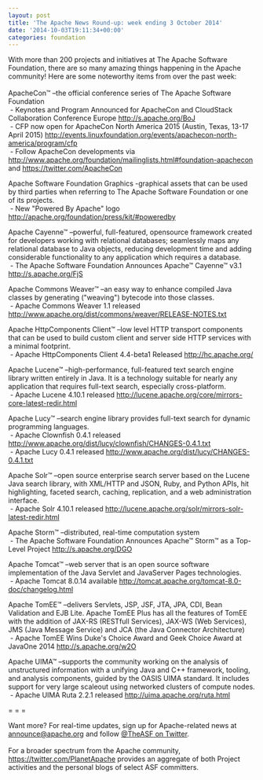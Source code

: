 ```yaml
---
layout: post
title: 'The Apache News Round-up: week ending 3 October 2014'
date: '2014-10-03T19:11:34+00:00'
categories: foundation
---
```

<div>With more than 200 projects and initiatives at The Apache Software Foundation, there are so many amazing things happening in the Apache community! Here are some noteworthy items from over the past week:</div> 
  <div><br /></div> 
  <div>ApacheCon™ –the official conference series of The Apache Software Foundation</div> 
  <div>&nbsp;- Keynotes and Program Announced for ApacheCon and CloudStack Collaboration Conference Europe <a href="http://s.apache.org/BoJ">http://s.apache.org/BoJ</a><br />&nbsp;- CFP now open for ApacheCon North America 2015 (Austin, Texas, 13-17 April 2015) <a href="http://events.linuxfoundation.org/events/apachecon-north-america/program/cfp">http://events.linuxfoundation.org/events/apachecon-north-america/program/cfp</a><br />&nbsp;- Follow ApacheCon developments via <a href="http://www.apache.org/foundation/mailinglists.html#foundation-apachecon">http://www.apache.org/foundation/mailinglists.html#foundation-apachecon</a> and <a href="https://twitter.com/ApacheCon">https://twitter.com/ApacheCon</a> </div> 
  <div></div> 
  <div> 
    <p> </p> 
  </div> 
  <p>Apache Software Foundation Graphics -graphical assets that can be used by third parties when referring to The Apache Software Foundation or one of its projects.<br />&nbsp;- New &quot;Powered By Apache&quot; logo <a href="http://apache.org/foundation/press/kit/#poweredby">http://apache.org/foundation/press/kit/#poweredby</a> </p> 
  <div> 
    <p>Apache Cayenne™ –powerful, full-featured, opensource framework created for developers working with relational databases; seamlessly maps any relational database to Java objects, reducing development time and adding considerable functionality to any application which requires a database.&nbsp;<br />&nbsp;- The Apache Software Foundation Announces Apache™ Cayenne™ v3.1 <a href="http://s.apache.org/FjS">http://s.apache.org/FjS</a></p> 
    <p>Apache Commons Weaver™ –an easy way to enhance compiled Java classes by generating (&quot;weaving&quot;) bytecode into those classes.<br />&nbsp;- Apache Commons Weaver 1.1 released <a href="http://www.apache.org/dist/commons/weaver/RELEASE-NOTES.txt%20">http://www.apache.org/dist/commons/weaver/RELEASE-NOTES.txt</a></p> 
    <p>Apache HttpComponents Client™ –low level HTTP transport components that can be used to build custom client and server side HTTP services with a minimal footprint.<br />&nbsp;- Apache HttpComponents Client 4.4-beta1 Released&nbsp;<a href="http://hc.apache.org/">http://hc.apache.org/</a></p> 
    <p>Apache Lucene™ –high-performance, full-featured text search engine library written entirely in Java. It is a technology suitable for nearly any application that requires full-text search, especially cross-platform.<br />&nbsp;- Apache Lucene 4.10.1 released&nbsp;<a href="http://lucene.apache.org/core/mirrors-core-latest-redir.html">http://lucene.apache.org/core/mirrors-core-latest-redir.html</a></p> 
    <p>Apache Lucy™ –search engine library provides full-text search for dynamic programming languages.<br />&nbsp;- Apache Clownfish 0.4.1 released <a href="http://www.apache.org/dist/lucy/clownfish/CHANGES-0.4.1.txt">http://www.apache.org/dist/lucy/clownfish/CHANGES-0.4.1.txt</a><br />&nbsp;- Apache Lucy 0.4.1 released <a href="http://www.apache.org/dist/lucy/CHANGES-0.4.1.txt">http://www.apache.org/dist/lucy/CHANGES-0.4.1.txt</a></p> 
    <p>Apache Solr™ –open source enterprise search server based on the Lucene Java search library, with XML/HTTP and JSON, Ruby, and Python APIs, hit highlighting, faceted search, caching, replication, and a web administration interface.<br />&nbsp;- Apache Solr 4.10.1 released&nbsp;<a href="http://lucene.apache.org/solr/mirrors-solr-latest-redir.html">http://lucene.apache.org/solr/mirrors-solr-latest-redir.html</a></p> 
    <p>Apache Storm™ –distributed, real-time computation system<br />&nbsp;- The Apache Software Foundation Announces Apache™ Storm™ as a Top-Level Project <a href="http://s.apache.org/DGO">http://s.apache.org/DGO</a></p> 
  </div> 
  <p>Apache Tomcat™ –web server that is an open source software implementation of the Java Servlet and JavaServer Pages technologies.<br />&nbsp;- Apache Tomcat 8.0.14 available&nbsp;<a href="http://tomcat.apache.org/tomcat-8.0-doc/changelog.html">http://tomcat.apache.org/tomcat-8.0-doc/changelog.html</a></p> 
  <div> 
    <p>Apache TomEE™ –delivers Servlets, JSP, JSF, JTA, JPA, CDI, Bean Validation and EJB Lite. Apache TomEE Plus has all the features of TomEE with the addition of JAX-RS (RESTfull Services), JAX-WS (Web Services), JMS (Java Message Service) and JCA (the Java Connector Architecture)<br />&nbsp;- Apache TomEE Wins Duke's Choice Award and Geek Choice Award at JavaOne 2014&nbsp;<a href="http://s.apache.org/w2O">http://s.apache.org/w2O</a></p> 
  </div> 
  <div> 
    <p> </p> 
  </div> 
  <p>Apache UIMA™ –supports the community working on the analysis of unstructured information with a unifying Java and C++ framework, tooling, and analysis components, guided by the OASIS UIMA standard. It includes support for very large scaleout using networked clusters of compute nodes.<br />&nbsp;- Apache UIMA Ruta 2.2.1 released&nbsp;<a href="http://uima.apache.org/ruta.html">http://uima.apache.org/ruta.html</a></p> 
  <div> 
    <p>= = =</p> 
  </div> 
  <div>Want more? For real-time updates, sign up for Apache-related news at <a href="http://apache.org/foundation/mailinglists.html#foundation-announce">announce@apache.org</a> and follow <a href="https://twitter.com/TheASF">@TheASF on Twitter</a>.&nbsp;</div> 
  <div><br /></div> 
  <div>For a broader spectrum from the Apache community, <a href="https://twitter.com/PlanetApache">https://twitter.com/PlanetApache</a> provides an aggregate of both Project activities and the personal blogs of select ASF committers.</div>
